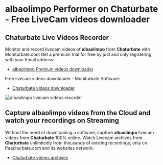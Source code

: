 # albaolimpo Performer on Chaturbate - Free LiveCam videos downloader

## Chaturbate Live Videos Recorder

Monitor and record livecam videos of **albaolimpo** from **Chaturbate** with Moniturbate.com
Get a premium trial for free by just and only registering with your Email address:
* [albaolimpo Premium videos downloader](https://moniturbate.com/request-demo-licence-key.html)

Free livecam videos downloader - Moniturbate Software:
* [Chaturbate videos downloader](https://moniturbate.com/moniturbate-download-software.html)

![albaolimpo livecam videos recorder](https://peachurnet.com/templates/moniturbate-software.png)


## Capture albaolimpo videos from the Cloud and watch your recordings on Streaming

Without the need of downloading a software, capture **albaolimpo** livecam videos from **Chaturbate** 100% online.
Watch Livecam archives from **Chaturbate** unlimitedly from thousands of existing recordings, only on Peachurbate.com and its websites network:
* [Chaturbate videos archives](https://peachurnet.com/)